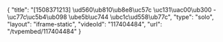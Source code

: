 {
    "title": "[1508371213] \ud560\ub810\ub8e8\uc57c \uc131\uac00\ub300 - \uc77c\uc5b4\ub098 \ube5b\uc744 \ubc1c\ud558\ub77c",
    "type": "solo",
    "layout": "iframe-static",
    "videoId": "117404484",
    "url": "\/tvpembed\/117404484"
}